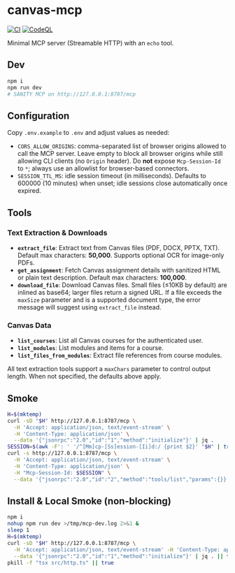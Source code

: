 # canvas-mcp

[![CI](https://github.com/SOVRN144/canvas-mcp/actions/workflows/ci.yml/badge.svg)](https://github.com/SOVRN144/canvas-mcp/actions/workflows/ci.yml)
[![CodeQL](https://github.com/SOVRN144/canvas-mcp/actions/workflows/codeql.yml/badge.svg)](https://github.com/SOVRN144/canvas-mcp/actions/workflows/codeql.yml)

Minimal MCP server (Streamable HTTP) with an `echo` tool.

## Dev
```bash
npm i
npm run dev
# SANITY MCP on http://127.0.0.1:8787/mcp
```

## Configuration
Copy `.env.example` to `.env` and adjust values as needed:
- `CORS_ALLOW_ORIGINS`: comma-separated list of browser origins allowed to call the MCP server. Leave empty to block all browser origins while still allowing CLI clients (no `Origin` header). Do **not** expose `Mcp-Session-Id` to `*`; always use an allowlist for browser-based connectors.
- `SESSION_TTL_MS`: idle session timeout (in milliseconds). Defaults to 600000 (10 minutes) when unset; idle sessions close automatically once expired.

## Tools

### Text Extraction & Downloads
- **`extract_file`**: Extract text from Canvas files (PDF, DOCX, PPTX, TXT). Default max characters: **50,000**. Supports optional OCR for image-only PDFs.
- **`get_assignment`**: Fetch Canvas assignment details with sanitized HTML or plain text description. Default max characters: **100,000**.
- **`download_file`**: Download Canvas files. Small files (≤10KB by default) are inlined as base64; larger files return a signed URL. If a file exceeds the `maxSize` parameter and is a supported document type, the error message will suggest using `extract_file` instead.

### Canvas Data
- **`list_courses`**: List all Canvas courses for the authenticated user.
- **`list_modules`**: List modules and items for a course.
- **`list_files_from_modules`**: Extract file references from course modules.

All text extraction tools support a `maxChars` parameter to control output length. When not specified, the defaults above apply.

## Smoke
```bash
H=$(mktemp)
curl -sD "$H" http://127.0.0.1:8787/mcp \
  -H 'Accept: application/json, text/event-stream' \
  -H 'Content-Type: application/json' \
  --data '{"jsonrpc":"2.0","id":"1","method":"initialize"}' | jq .
SESSION=$(awk -F': ' '/^[Mm]cp-[Ss]ession-[Ii]d:/ {print $2}' "$H" | tr -d '\r'); echo "Session: $SESSION"
curl -s http://127.0.0.1:8787/mcp \
  -H 'Accept: application/json, text/event-stream' \
  -H 'Content-Type: application/json' \
  -H "Mcp-Session-Id: $SESSION" \
  --data '{"jsonrpc":"2.0","id":"2","method":"tools/list","params":{}}' | jq .
```

## Install & Local Smoke (non-blocking)
```bash
npm i
nohup npm run dev >/tmp/mcp-dev.log 2>&1 &
sleep 1
H=$(mktemp)
curl -sD "$H" http://127.0.0.1:8787/mcp \
  -H 'Accept: application/json, text/event-stream' -H 'Content-Type: application/json' \
  --data '{"jsonrpc":"2.0","id":"1","method":"initialize"}' | jq . || true
pkill -f "tsx src/http.ts" || true
```
